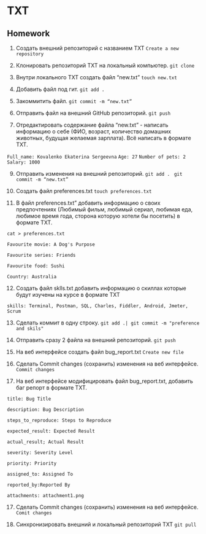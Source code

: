 # TXT
## Homework
1. Создать внешний репозиторий c названием TXT
`Create a new repository`

2. Клонировать репозиторий TXT на локальный компьютер.
`git clone`

3. Внутри локального TXT создать файл “new.txt”
`touch new.txt`

4. Добавить файл под гит.
`git add . `

6. Закоммитить файл.
`git commit -m “new.txt”`

7. Отправить файл на внешний GitHub репозиторий.
`git push`

8. Отредактировать содержание файла “new.txt” - написать информацию о себе (ФИО, возраст, количество домашних животных, будущая желаемая зарплата). Всё написать в формате TXT.

`Full_name: Kovalenko Ekaterina Sergeevna`
`Age: 27`
`Number of pets: 2`
`Salary: 1000`

 9. Отправить изменения на внешний репозиторий.
`git add . `
`git commit -m “new.txt” `

 10. Создать файл preferences.txt
`touch preferences.txt`

 11. В файл preferences.txt” добавить информацию о своих предпочтениях (Любимый фильм, любимый сериал, любимая еда, любимое время года, сторона которую хотели бы посетить) в формате TXT.

`cat > preferences.txt`

 `Favourite movie: A Dog's Purpose`
 
 `Favourite series: Friends`
 
 `Favourite food: Sushi`
 
 `Country: Australia`

 12. Создать файл sklls.txt добавить информацию о скиллах которые будут изучены на курсе в формате TXT

`skills: Terminal, Postman, SQL, Charles, Fiddler, Android, Jmeter, Scrum`
 
13. Сделать коммит в одну строку.
 `git add .| git commit -m "preference and skils"`

 14. Отправить сразу 2 файла на внешний репозиторий.
`git push`

 15. На веб интерфейсе создать файл bug_report.txt
  `Create new file `

 15. Сделать Commit changes (сохранить) изменения на веб интерфейсе.
    `Commit changes`

 16. На веб интерфейсе модифицировать файл bug_report.txt, добавить баг репорт в формате TXT.

 `title: Bug Title`
 
 `description: Bug Description`
 
 `steps_to_reproduce: Steps to Reproduce`
 
  `expected_result: Expected Result`
  
  `actual_result; Actual Result`
  
  `severity: Severity Level`
  
  `priority: Priority`
  
  `assigned_to: Assigned To`
  
  `reported_by:Reported By`
  
  `attachments: attachment1.png`

 17. Сделать Commit changes (сохранить) изменения на веб интерфейсе. `Comit changes`

 19. Синхронизировать внешний и локальный репозиторий TXT `git pull`
